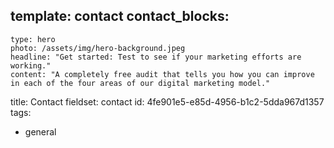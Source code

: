 template: contact
contact_blocks:
  - 
    type: hero
    photo: /assets/img/hero-background.jpeg
    headline: "Get started: Test to see if your marketing efforts are working."
    content: "A completely free audit that tells you how you can improve in each of the four areas of our digital marketing model."
  

title: Contact
fieldset: contact
id: 4fe901e5-e85d-4956-b1c2-5dda967d1357
tags:
  - general
